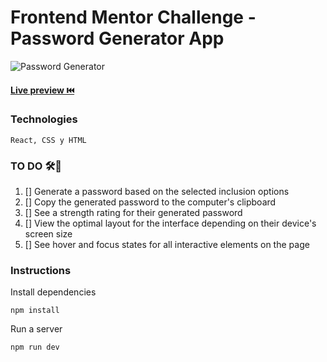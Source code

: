 # Frontend Mentor Challenge - Password Generator App

![Password Generator]()

#### [Live preview ⏮️](https://jorgecruz19.github.io/password-generator-app/)

### Technologies

```
React, CSS y HTML
```

### TO DO 🛠🤘

1. [] Generate a password based on the selected inclusion options
2. [] Copy the generated password to the computer's clipboard
3. [] See a strength rating for their generated password
4. [] View the optimal layout for the interface depending on their device's screen size
5. [] See hover and focus states for all interactive elements on the page

### Instructions

Install dependencies

```
npm install
```

Run a server

```
npm run dev
```
